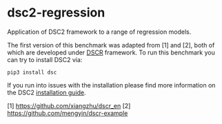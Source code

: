 # dsc2-regression
Application of DSC2 framework to a range of regression models.

The first version of this benchmark was adapted from [1] and [2], both of which are developed under [DSCR](https://github.com/stephens999/dscr) framework. To run this benchmark you can try to install DSC2 via:

```
pip3 install dsc
```
If you run into issues with the installation please find more information on the DSC2 [installation guide](https://stephenslab.github.io/dsc-wiki/installation.html). 

[1] https://github.com/xiangzhu/dscr_en
[2] https://github.com/mengyin/dscr-example
